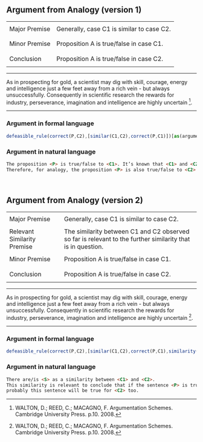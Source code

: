 ## Argument from Analogy (version 1)

<table>
  <tr>
    <td height="40">Major Premise</td>
    <td height="40">Generally, case C1 is similar to case C2.</td>
  </tr>
  <tr>
    <td height="40">Minor Premise</td>
    <td height="40">Proposition A is true/false in case C1.</td>
  </tr>
   <tr>
    <td height="40">Conclusion</td>
     <td height="40">Proposition A is true/false in case C2.</td>
  </tr>
</table>

---

As in prospecting for gold, a scientist may dig with skill, courage, energy and intelligence just a few feet away from a rich vein - but always unsuccessfully. Consequently in scientific research the rewards for industry, perseverance, imagination and intelligence are highly uncertain [^1].

---

### Argument in formal language

```javascript
defeasible_rule(correct(P,C2),[similar(C1,C2),correct(P,C1)])[as(argument_from_analogy_v1)].
```

### Argument in natural language

```html
The proposition <P> is true/false to <C1>. It’s known that <C1> and <C2> are similar. 
Therefore, for analogy, the proposition <P> is also true/false to <C2>.
```


<br/>



## Argument from Analogy (version 2)

<table>
  <tr>
    <td height="40">Major Premise</td>
    <td height="40">Generally, case C1 is similar to case C2.</td>
  </tr>
   <tr>
    <td height="40">Relevant Similarity Premise</td>
    <td height="40">The similarity between C1 and C2 observed so far is relevant to the further similarity that is in question.</td>
  </tr>
  <tr>
    <td height="40">Minor Premise</td>
    <td height="40">Proposition A is true/false in case C1.</td>
  </tr>
   <tr>
    <td height="40">Conclusion</td>
     <td height="40">Proposition A is true/false in case C2.</td>
  </tr>
</table>

---

As in prospecting for gold, a scientist may dig with skill, courage, energy and intelligence just a few feet away from a rich vein - but always unsuccessfully. Consequently in scientific research the rewards for industry, perseverance, imagination and intelligence are highly uncertain [^1].

---

### Argument in formal language

```javascript
defeasible_rule(correct(P,C2),[similar(C1,C2),correct(P,C1),similarity(S)])[as(argument_from_analogy_v2)].
```

### Argument in natural language

```html
There are/is <S> as a similarity between <C1> and <C2>. 
This similarity is relevant to conclude that if the sentence <P> is true for <C1>, 
probably this sentence will be true for <C2> too.
```

[^1]: WALTON, D.; REED, C.; MACAGNO, F. Argumentation Schemes. Cambridge University Press. p.10. 2008. 
